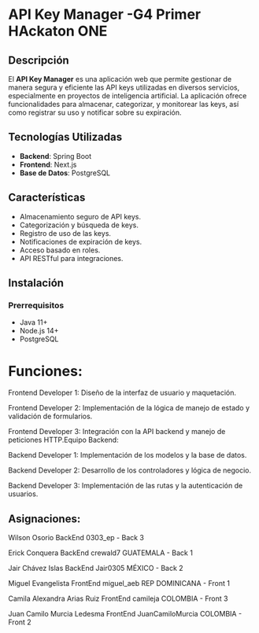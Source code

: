 # API Key Manager -G4 Primer HAckaton ONE

## Descripción

El **API Key Manager** es una aplicación web que permite gestionar de manera segura y eficiente las API keys utilizadas en diversos servicios, especialmente en proyectos de inteligencia artificial. La aplicación ofrece funcionalidades para almacenar, categorizar, y monitorear las keys, así como registrar su uso y notificar sobre su expiración.

## Tecnologías Utilizadas

- **Backend**: Spring Boot
- **Frontend**: Next.js
- **Base de Datos**: PostgreSQL

## Características

- Almacenamiento seguro de API keys.
- Categorización y búsqueda de keys.
- Registro de uso de las keys.
- Notificaciones de expiración de keys.
- Acceso basado en roles.
- API RESTful para integraciones.

## Instalación

### Prerrequisitos

- Java 11+
- Node.js 14+
- PostgreSQL


# Funciones:

Frontend Developer 1: Diseño de la interfaz de usuario y maquetación.

Frontend Developer 2: Implementación de la lógica de manejo de estado y validación de formularios.

Frontend Developer 3: Integración con la API backend y manejo de peticiones HTTP.Equipo Backend:

Backend Developer 1: Implementación de los modelos y la base de datos.

Backend Developer 2: Desarrollo de los controladores y lógica de negocio.

Backend Developer 3: Implementación de las rutas y la autenticación de usuarios.


## Asignaciones:

Wilson Osorio BackEnd 0303_ep - Back 3

Erick Conquera BackEnd crewald7 GUATEMALA  - Back 1

Jair Chávez Islas BackEnd Jair0305 MÉXICO - Back 2

Miguel Evangelista FrontEnd miguel_aeb REP DOMINICANA - Front 1

Camila Alexandra Arias Ruiz FrontEnd camileja COLOMBIA - Front 3

Juan Camilo Murcia Ledesma FrontEnd JuanCamiloMurcia COLOMBIA - Front 2
